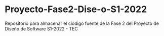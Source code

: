 # Proyecto-Fase2-Dise-o-S1-2022
Repositorio para almacenar el cíodigo fuente de la Fase 2 del Proyecto de Diseño de Software S1-2022 - TEC
